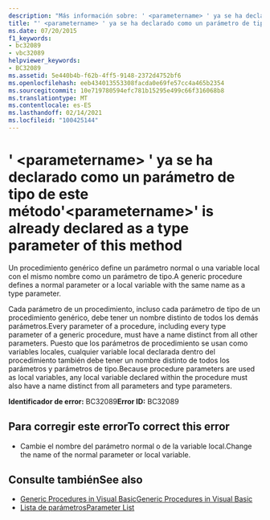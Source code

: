 ```yaml
---
description: "Más información sobre: ' <parametername> ' ya se ha declarado como un parámetro de tipo de este método"
title: "' <parametername> ' ya se ha declarado como un parámetro de tipo de este método"
ms.date: 07/20/2015
f1_keywords:
- bc32089
- vbc32089
helpviewer_keywords:
- BC32089
ms.assetid: 5e440b4b-f62b-4ff5-9148-2372d4752bf6
ms.openlocfilehash: eeb434013553308facda0e69fe57cc4a465b2354
ms.sourcegitcommit: 10e719780594efc781b15295e499c66f316068b8
ms.translationtype: MT
ms.contentlocale: es-ES
ms.lasthandoff: 02/14/2021
ms.locfileid: "100425144"
---
```

# <a name="parametername-is-already-declared-as-a-type-parameter-of-this-method"></a><span data-ttu-id="16705-103">' \<parametername> ' ya se ha declarado como un parámetro de tipo de este método</span><span class="sxs-lookup"><span data-stu-id="16705-103">'\<parametername>' is already declared as a type parameter of this method</span></span>

<span data-ttu-id="16705-104">Un procedimiento genérico define un parámetro normal o una variable local con el mismo nombre como un parámetro de tipo.</span><span class="sxs-lookup"><span data-stu-id="16705-104">A generic procedure defines a normal parameter or a local variable with the same name as a type parameter.</span></span>  
  
 <span data-ttu-id="16705-105">Cada parámetro de un procedimiento, incluso cada parámetro de tipo de un procedimiento genérico, debe tener un nombre distinto de todos los demás parámetros.</span><span class="sxs-lookup"><span data-stu-id="16705-105">Every parameter of a procedure, including every type parameter of a generic procedure, must have a name distinct from all other parameters.</span></span> <span data-ttu-id="16705-106">Puesto que los parámetros de procedimiento se usan como variables locales, cualquier variable local declarada dentro del procedimiento también debe tener un nombre distinto de todos los parámetros y parámetros de tipo.</span><span class="sxs-lookup"><span data-stu-id="16705-106">Because procedure parameters are used as local variables, any local variable declared within the procedure must also have a name distinct from all parameters and type parameters.</span></span>  
  
 <span data-ttu-id="16705-107">**Identificador de error:** BC32089</span><span class="sxs-lookup"><span data-stu-id="16705-107">**Error ID:** BC32089</span></span>  
  
## <a name="to-correct-this-error"></a><span data-ttu-id="16705-108">Para corregir este error</span><span class="sxs-lookup"><span data-stu-id="16705-108">To correct this error</span></span>  
  
- <span data-ttu-id="16705-109">Cambie el nombre del parámetro normal o de la variable local.</span><span class="sxs-lookup"><span data-stu-id="16705-109">Change the name of the normal parameter or local variable.</span></span>  
  
## <a name="see-also"></a><span data-ttu-id="16705-110">Consulte también</span><span class="sxs-lookup"><span data-stu-id="16705-110">See also</span></span>

- [<span data-ttu-id="16705-111">Generic Procedures in Visual Basic</span><span class="sxs-lookup"><span data-stu-id="16705-111">Generic Procedures in Visual Basic</span></span>](../programming-guide/language-features/data-types/generic-procedures.md)
- [<span data-ttu-id="16705-112">Lista de parámetros</span><span class="sxs-lookup"><span data-stu-id="16705-112">Parameter List</span></span>](../language-reference/statements/parameter-list.md)
